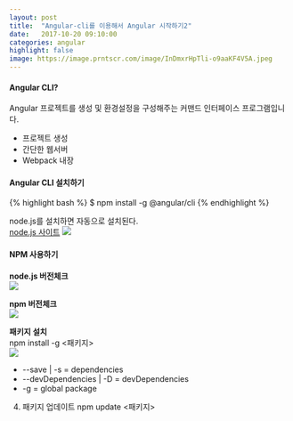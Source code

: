 ```yaml
---
layout: post
title:  "Angular-cli를 이용해서 Angular 시작하기2"
date:   2017-10-20 09:10:00
categories: angular
highlight: false
image: https://image.prntscr.com/image/InDmxrHpTli-o9aaKF4V5A.jpeg
---
```



#### Angular CLI?
Angular 프로젝트를 생성 및 환경설정을 구성해주는 커맨드 인터페이스 프로그램입니다.
- 프로젝트 생성
- 간단한 웹서버
- Webpack 내장

#### Angular CLI 설치하기
{% highlight bash %}
$ npm install -g @angular/cli 
{% endhighlight %}

node.js를 설치하면 자동으로 설치된다. <br>
[node.js 사이트](https://nodejs.org)
![](https://image.prntscr.com/image/eHSD69H8TEGZRSvU7UnxSw.jpeg)

#### NPM 사용하기
**node.js 버전체크**<br>
![](https://image.prntscr.com/image/FcRc8WMSTwKTt48deTr-tQ.jpeg)

**npm 버전체크**<br>
![](https://image.prntscr.com/image/CeLWOfWgQGiU3dIKYAj_9A.jpeg)

**패키지 설치**<br>
npm install -g <패키지><br>
![](https://image.prntscr.com/image/mWg4LsK4RS25E1aIZZheFA.jpeg)<br>
- --save | -s  = dependencies
- --devDependencies | -D = devDependencies
- -g = global package

4. 패키지 업데이트
npm update <패키지>




